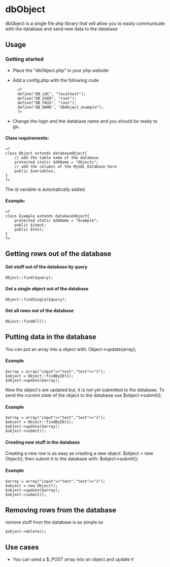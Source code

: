 # dbObject
dbObject is a single file php library that will allow you to easily communicate with the database and send new data to the database
## Usage
### Getting started
- Place the "dbObject.php" in your php website
- Add a config.php with the following code

		<?
		define("DB_LOC", "localhost");
		define("DB_USER", "root");
		define("DB_PASS", "root");
		define("DB_NAME", "dbObject_example");
		?>

- Change the login and the database name and you should be ready to go.

#### Class requirements:
	<?
	class Object extends databaseObject{
		// add the table name of the database
		protected static $dbName = "Objects";
		// add the columns of the MySQL Database here
		public $variables;	
	}
	?>
The id variable is automatically added.
#### Example:
	<?
	class Example extends databaseObject{
		protected static $dbName = "Example";
		public $input;	
		public $test;
	}
	?>

## Getting rows out of the database

#### Get stuff out of the database by query
	Object::find($query);
#### Get a single object out of the database
	Object::findSingle($query);
#### Get all rows out of the database
	Object::findAll();

## Putting data in the database
You can put an array into a object with:
	Object->update(array);

#### Example
	$array = array("input"=>"test","test"=>"1");
	$object = Object::findByID(1);
	$object->update($array);

Now the object's are updated but, it is not yet submitted to the database.
To send the current state of the object to the database use 
	$object->submit();
#### Example
	$array = array("input"=>"test","test"=>"1");
	$object = Object::findByID(1);
	$object->update($array);
	$object->submit();

#### Creating new stuff in the database
Creating a new row is as easy as creating a new object:
	$object = new Object();
then submit it to the database with:
	$object->submit();

#### Example
	$array = array("input"=>"test","test"=>"1");
	$object = new Object();
	$object->update($array);
	$object->submit();


## Removing rows from the database
remove stuff from the database is as simple as

	$object->delete();

## Use cases
- You can send a $_POST array into an object and update it